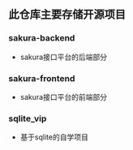 ## 此仓库主要存储开源项目
### sakura-backend
- sakura接口平台的后端部分

### sakura-frontend
- sakura接口平台的前端部分

### sqlite_vip
- 基于sqlite的自学项目
